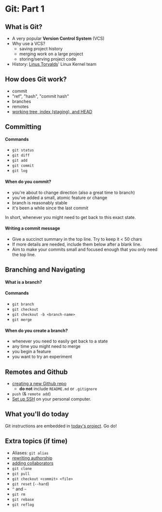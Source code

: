 # Git: Part 1

## What is Git?

+ A very popular **Version Control System** (VCS)
+ Why use a VCS?
  - saving project history
  - merging work on a large project
  - storing/serving project code
+ History: [Linus Torvalds][linus-torvalds-jokes]' Linux Kernel team

## How does Git work?

+ commit
+ "ref", "hash", "commit hash"
+ branches
+ remotes
+ [working tree, index (staging), and HEAD][staging-diagram]

## Committing

#### Commands

+ `git status`
+ `git diff`
+ `git add`
+ `git commit`
+ `git log`

#### When do you commit?

+ you're about to change direction (also a great time to branch)
+ you've added a small, atomic feature or change
+ branch is reasonably stable
+ it's been a while since the last commit

In short, whenever you might need to get back to this exact state.

#### Writing a commit message

+ Give a succinct summary in the top line. Try to keep it < 50 chars
+ If more details are needed, include them below after a blank line.
+ Aim to make your commits small and focused enough that you only need
  the top line.

## Branching and Navigating

#### What is a branch?

#### Commands

+ `git branch`
+ `git checkout`
+ `git checkout -b <branch-name>`
+ `git merge`

#### When do you create a branch?

- whenever you need to easily get back to a state
- any time you might need to merge
- you begin a feature
- you want to try an experiment

## Remotes and Github

+ [creating a new Github repo][github-create-repository]
  - **do not** include `README.md` or `.gitignore`
+ `push` (& `remote add`)
+ [Set up SSH][ssh-setup] on your personal computer.

## What you'll do today

Git instructions are embedded in [today's project][minesweeper]. Go do!

## Extra topics (if time)

+ Aliases: `git alias`
+ [rewriting authorship][authorship-script]
+ [adding collaborators][adding-collaborators]
+ `git clone`
+ `git pull`
+ `git checkout <commit> <file>`
+ `git reset` (`--hard`)
+ `^` and `~`
+ `git rm`
+ `git rebase`
+ `git reflog`


[linus-torvalds-jokes]: http://liquidworm.blogspot.com/2008/03/linus-torvalds-jokes.html
[staging-diagram]: http://git-scm.com/book/en/v2/book/01-introduction/images/areas.png
[adding-collaborators]: https://help.github.com/articles/adding-collaborators-to-a-personal-repository/
[ssh-setup]: https://help.github.com/articles/generating-ssh-keys/
[authorship-script]: https://github.com/appacademy/ruby-curriculum/blob/master/w1d5/git-fix-authorship.md
[github-create-repository]: https://help.github.com/articles/creating-a-new-repository/
[minesweeper]: https://github.com/appacademy/ruby-curriculum/blob/master/projects/w1d5-minesweeper.md
